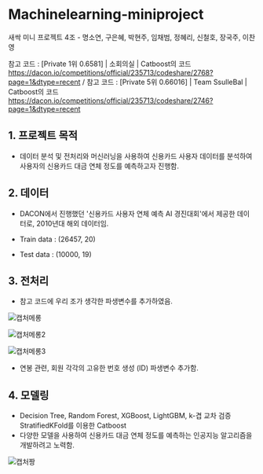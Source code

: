 # Machinelearning-miniproject


새싹 미니 프로젝트 4조 - 명소연, 구은혜, 박현주, 임채범, 정혜리, 신철호, 장국주, 이찬영


참고 코드 : [Private 1위 0.6581] | 소회의실 | Catboost의 코드 https://dacon.io/competitions/official/235713/codeshare/2768?page=1&dtype=recent / 
참고 코드 : [Private 5위 0.66016] | Team SsulleBal | Catboost의 코드 https://dacon.io/competitions/official/235713/codeshare/2746?page=1&dtype=recent


## 1. 프로젝트 목적
- 데이터 분석 및 전처리와 머신러닝을 사용하여 신용카드 사용자 데이터를 분석하여 사용자의 신용카드 대금 연체 정도를 예측하고자 진행함.

## 2. 데이터
- DACON에서 진행했던 '신용카드 사용자 연체 예측 AI 경진대회'에서 제공한 데이터로, 2010년대 해외 데이터임.

- Train data : (26457, 20)
- Test data : (10000, 19)

## 3. 전처리
- 참고 코드에 우리 조가 생각한 파생변수를 추가하였음.

![캡처메롱](https://user-images.githubusercontent.com/97076352/167835531-18fdead7-3da8-4a52-97c2-ade3a0656f3c.PNG)

![캡처메롱2](https://user-images.githubusercontent.com/97076352/167835588-5d1a9f1b-cd90-4ee0-beb6-b6c03bf6f2df.PNG)

![캡처메롱3](https://user-images.githubusercontent.com/97076352/167835662-93fcb5aa-0755-4941-a671-15af80d0cbcc.PNG)


- 연봉 관련, 회원 각각의 고유한 번호 생성 (ID) 파생변수 추가함.


## 4. 모델링
- Decision Tree, Random Forest, XGBoost, LightGBM, k-겹 교차 검증 StratifiedKFold를 이용한 Catboost
- 다양한 모델을 사용하여 신용카드 대금 연체 정도를 예측하는 인공지능 알고리즘을 개발하려고 노력함.

![캡처짱](https://user-images.githubusercontent.com/97076352/167837503-b3ae4c01-3b90-4e8d-b7a7-255e509c1675.PNG)



